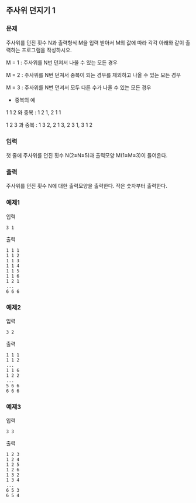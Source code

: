## 주사위 던지기 1

### 문제

주사위를 던진 횟수 N과 출력형식 M을 입력 받아서 M의 값에 따라 각각 아래와 같이 출력하는 프로그램을 작성하시오.

M = 1 : 주사위를 N번 던져서 나올 수 있는 모든 경우

M = 2 : 주사위를 N번 던져서 중복이 되는 경우를 제외하고 나올 수 있는 모든 경우

M = 3 : 주사위를 N번 던져서 모두 다른 수가 나올 수 있는 모든 경우


* 중복의 예

1 1 2 와 중복 : 1 2 1, 2 1 1

1 2 3 과 중복 : 1 3 2, 2 1 3, 2 3 1, 3 1 2​

### 입력
첫 줄에 주사위를 던진 횟수 N(2≤N≤5)과 출력모양 M(1≤M≤3)이 들어온다.

### 출력
주사위를 던진 횟수 N에 대한 출력모양을 출력한다. 작은 숫자부터 출력한다.


### 예제1
입력
```
3 1
```

출력
```
1 1 1
1 1 2
1 1 3
1 1 4
1 1 5
1 1 6
1 2 1
...
6 6 6
```

### 예제2
입력
```
3 2
```

출력
```
1 1 1
1 1 2
...
1 1 6
1 2 2
...
5 6 6
6 6 6
```

### 예제3
입력
```
3 3
```

출력
```
1 2 3
1 2 4
1 2 5
1 2 6
1 3 2
1 3 4
...
6 5 3
6 5 4
```
